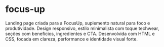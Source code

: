 # focus-up
Landing page criada para a FocusUp, suplemento natural para foco e produtividade. Design responsivo, estilo minimalista com toque techwear, seções com benefícios, ingredientes e CTA. Desenvolvida com HTML e CSS, focada em clareza, performance e identidade visual forte.
